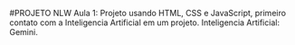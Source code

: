#PROJETO NLW
Aula 1: Projeto usando HTML, CSS e JavaScript, primeiro contato com a Inteligencia Artificial em um projeto.
   Inteligencia Artificial: Gemini.